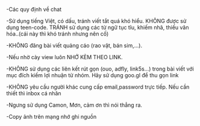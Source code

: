 -Các quy định về chat

-Sử dụng tiếng Việt, có dấu, tránh viết tắt quá khó hiểu. KHÔNG được sử dụng teen-code. TRÁNH sử dụng các từ ngữ tục tĩu, khiếm nhã, thiếu văn hóa..(cái này thì khó tránh nhưng nên cố)

-KHÔNG đăng bài viết quảng cáo (rao vặt, bán sim,...).

-Nếu nhờ cày view luôn  NHỚ KÈM THEO LINK.

-KHÔNG sử dụng các liên kết rút gọn (ouo, adfly, link5s...) trong bài viết với mục đích kiếm lợi nhuận từ nhóm. Hãy sử dụng goo.gl để thu gọn link

-KHÔNG yêu cầu người khác cung cấp email,password trực tiếp. Nếu cần thiết thì inbox cá nhân

-Ngưng sử dụng Camon, Mơn, cảm ơn thì nói thẳng ra.

-Copy ảnh trên mạng nhớ ghi nguồn
